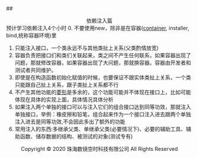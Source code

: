 ##<center>依赖注入篇</center>
预计学习依赖注入4个小时
0. 不要使用new，除非是在容器([container](../常用词中·英·音对照表.md), installer, bind,统称容器环境)里
1. 只能注入接口，一个类永远不与其他类扯上关系(父类酌情放宽)
2. 容器负责把接口们和类们关联起来，类之间不产生任何联系，如果容器出现了问题，那就修改容器，如果容器出现了大问题，那就换容器。容器由开发者和测试者共同维护。
3. 即使是在构造函数初始化赋值的时候，也要保证不跟实体类扯上关系，一个类只能跟自己扯上关系，跟子类扯上关系都不行
4. 不产生其他功能的[菱形](https://zhuanlan.zhihu.com/p/75744363)是多余的，这个功能可能并不体现在接口上，比如可能体现在具体的实现上面，具体情况具体分析
5. 如果注入两个单独的接口可以与注入它们的组合接口达到同等功效，那就注入单独接口，举例：橡皮擦和铅笔，组合起来作为一个接口注入进去跟两个单独注入进去是同等功效,不会因此多出了额外的功能
6. 常用注入的东西:多继承父类、单继承父类(必要情况下)、必要的辅助工具、辅助函数、储存数据的结构、被测试的对象(测试专有)
<center> Copyright © 2020 珠海数镜空时科技有限公司 All Rights Reserved</center>